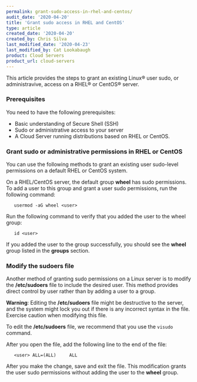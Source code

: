```yaml
---
permalink: grant-sudo-access-in-rhel-and-centos/
audit_date: '2020-04-20'
title: 'Grant sudo access in RHEL and CentOS'
type: article
created_date: '2020-04-20'
created_by: Chris Silva
last_modified_date: '2020-04-23'
last_modified_by: Cat Lookabaugh
product: Cloud Servers
product_url: cloud-servers
---
```


This article provides the steps to grant an existing Linux&reg; user sudo, or administravive, access on a RHEL&reg; or CentOS&reg; server. 


### Prerequisites

You need to have the following prerequisites:

- Basic understanding of Secure Shell (SSH)
- Sudo or administrative access to your server
- A Cloud Server running distributions based on RHEL or CentOS.

### Grant sudo or administrative permissions in RHEL or CentOS

You can use the following methods to grant an existing user sudo-level permissions on a default RHEL or
CentOS system.

On a RHEL/CentOS server, the default group **wheel** has sudo permissions. To add a user to this
group and grant a user sudo permissions, run the following command:

       usermod -aG wheel <user>

Run the following command to verify that you added the user to the wheel group:

       id <user> 

If you added the user to the group successfully, you should see the **wheel** group listed in the **groups**
section. 


### Modify the sudoers file

Another method of granting sudo permissions on a Linux server is to modify the **/etc/sudoers**
file to include the desired user. This method provides direct control by user rather than by adding
a user to a group. 

**Warning**: Editing the **/etc/sudoers** file might be destructive to the server, and the system might
lock you out if there is any incorrect syntax in the file. Exercise caution when modifying this file. 

To edit the **/etc/sudoers** file, we recommend that you use the `visudo` command. 

After you open the file, add the following line to the end of the file:

       <user> ALL=(ALL)		ALL

After you make the change, save and exit the file. This modification grants the user sudo permissions
without adding the user to the **wheel** group. 
